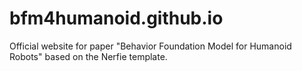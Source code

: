# bfm4humanoid.github.io
Official website for paper "Behavior Foundation Model for Humanoid Robots" based on the Nerfie template.

